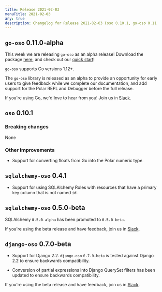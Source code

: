```yaml
---
title: Release 2021-02-03
menuTitle: 2021-02-03
any: true
description: Changelog for Release 2021-02-03 (oso 0.10.1, go-oso 0.11.0-alpha) containing new features, bug fixes, and more.
---
```


## `go-oso` 0.11.0-alpha

This week we are releasing `go-oso` as an alpha release!
Download the package [here](https://pkg.go.dev/github.com/osohq/go-oso),
and check out our [quick start](https://docs.osohq.com/v2/go/getting-started/quickstart.html)!

`go-oso` supports Go versions 1.12+.

The `go-oso` library is released as an alpha to provide an opportunity for
early users to give feedback while we complete our documentation, and add
support for the Polar REPL and Debugger before the full release.

If you're using Go, we'd love to hear from you! Join us in [Slack](http://join-slack.osohq.com).

## `oso` 0.10.1

### Breaking changes

None

### Other improvements

* Support for converting floats from Go into the Polar numeric type.

## `sqlalchemy-oso` 0.4.1

* Support for using SQLAlchemy Roles with resources that have a primary key
column that is not named `id`.

## `sqlalchemy-oso` 0.5.0-beta

SQLAlchemy `0.5.0-alpha` has been promoted to `0.5.0-beta`.

If you're using the beta release and have feedback, join us in [Slack](http://join-slack.osohq.com).

## `django-oso` 0.7.0-beta

* Support for Django 2.2. `django-oso` `0.7.0-beta` is tested against
Django 2.2 to ensure backwards compatibility.


* Conversion of partial expressions into Django QuerySet filters has been
updated to ensure backwards compatibility.

If you're using the beta release and have feedback, join us in [Slack](http://join-slack.osohq.com).
